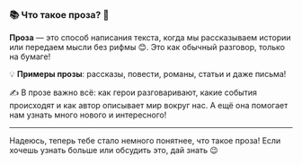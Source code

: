 ### 📚 Что такое проза? 🤔

**Проза** — это способ написания текста, когда мы рассказываем истории или передаем мысли без рифмы 😊. Это как обычный разговор, только на бумаге! 

💡 **Примеры прозы**: рассказы, повести, романы, статьи и даже письма!

✍️ В прозе важно всё: как герои разговаривают, какие события происходят и как автор описывает мир вокруг нас. А ещё она помогает нам узнать много нового и интересного!

---

Надеюсь, теперь тебе стало немного понятнее, что такое проза! Если хочешь узнать больше или обсудить это, дай знать 😉